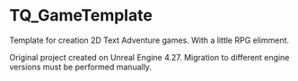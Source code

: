 # TQ_GameTemplate
Template for creation 2D Text Adventure games. With a little RPG elimment.

Original project created on Unreal Engine 4.27. Migration to different engine versions must be performed manually.
